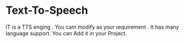 # Text-To-Speech
IT is a TTS enging . You cam modify as your requirement . It has many language support. You can Add it in your Project.  
